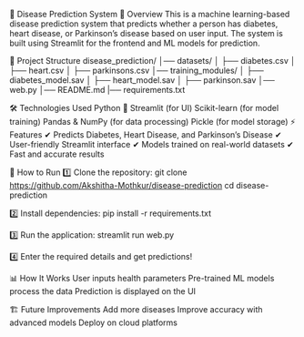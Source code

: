 🏥 Disease Prediction System 📌 Overview This is a machine learning-based disease prediction system that predicts whether a person has diabetes, heart disease, or Parkinson’s disease based on user input. The system is built using Streamlit for the frontend and ML models for prediction.

📁 Project Structure disease_prediction/ │── datasets/ │ ├── diabetes.csv │ ├── heart.csv │ ├── parkinsons.csv │── training_modules/ │ ├── diabetes_model.sav │ ├── heart_model.sav │ ├── parkinson.sav │── web.py │── README.md |── requirements.txt

🛠️ Technologies Used Python 🐍 Streamlit (for UI) Scikit-learn (for model training) Pandas & NumPy (for data processing) Pickle (for model storage) ⚡ Features ✔ Predicts Diabetes, Heart Disease, and Parkinson’s Disease ✔ User-friendly Streamlit interface ✔ Models trained on real-world datasets ✔ Fast and accurate results

🚀 How to Run 1️⃣ Clone the repository: git clone https://github.com/Akshitha-Mothkur/disease-prediction cd disease-prediction

2️⃣ Install dependencies: pip install -r requirements.txt

3️⃣ Run the application: streamlit run web.py

4️⃣ Enter the required details and get predictions!

📊 How It Works User inputs health parameters Pre-trained ML models process the data Prediction is displayed on the UI

🏗 Future Improvements Add more diseases Improve accuracy with advanced models Deploy on cloud platforms
